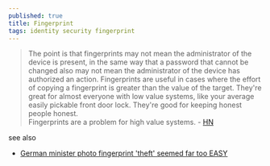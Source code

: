 ```yaml
---
published: true
title: Fingerprint
tags: identity security fingerprint
---
```

> The point is that fingerprints may not mean the administrator of the device is present, in the same way that a password that cannot be changed also may not mean the administrator of the device has authorized an action.
> Fingerprints are useful in cases where the effort of copying a fingerprint is greater than the value of the target. They're great for almost everyone with low value systems, like your average easily pickable front door lock. They're good for keeping honest people honest.  
> Fingerprints are a problem for high value systems. - [HN](https://news.ycombinator.com/item?id=31752840)

<link rel="shortcut icon" href="https://www.pngall.com/wp-content/uploads/2016/06/Fingerprint-Free-Download-PNG.png" type="image/x-icon" />

see also
- [German minister photo fingerprint 'theft' seemed far too EASY](https://www.theregister.com/2014/12/30/hacking_fingerprints_get_a_hires_pic_and_commercial_software/)
